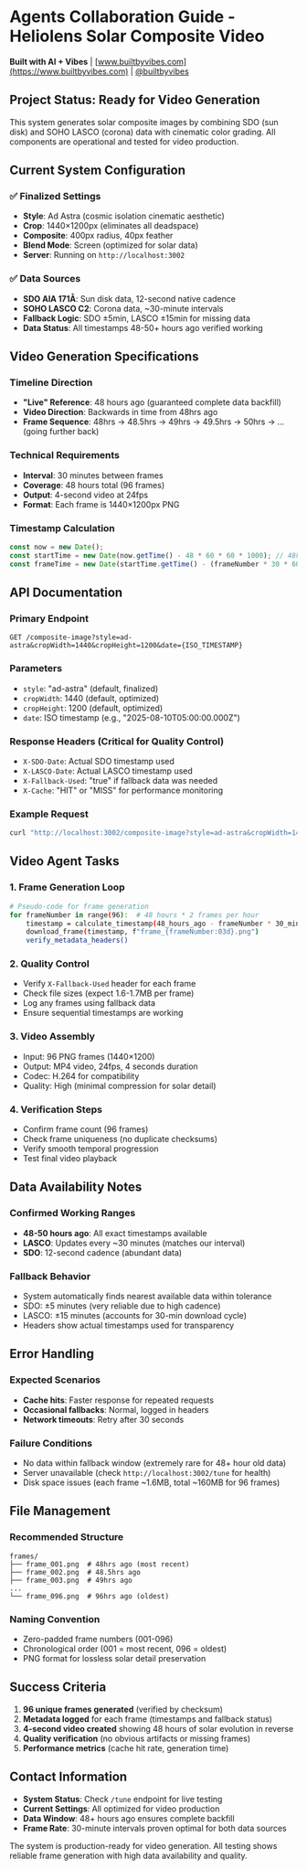 # Agents Collaboration Guide - Heliolens Solar Composite Video

**Built with AI + Vibes** | [www.builtbyvibes.com](https://www.builtbyvibes.com) | [@builtbyvibes](https://twitter.com/builtbyvibes)

## Project Status: Ready for Video Generation

This system generates solar composite images by combining SDO (sun disk) and SOHO LASCO (corona) data with cinematic color grading. All components are operational and tested for video production.

## Current System Configuration

### ✅ Finalized Settings
- **Style**: Ad Astra (cosmic isolation cinematic aesthetic) 
- **Crop**: 1440×1200px (eliminates all deadspace)
- **Composite**: 400px radius, 40px feather
- **Blend Mode**: Screen (optimized for solar data)
- **Server**: Running on `http://localhost:3002`

### ✅ Data Sources
- **SDO AIA 171Å**: Sun disk data, 12-second native cadence
- **SOHO LASCO C2**: Corona data, ~30-minute intervals
- **Fallback Logic**: SDO ±5min, LASCO ±15min for missing data
- **Data Status**: All timestamps 48-50+ hours ago verified working

## Video Generation Specifications

### Timeline Direction
- **"Live" Reference**: 48 hours ago (guaranteed complete data backfill)
- **Video Direction**: Backwards in time from 48hrs ago
- **Frame Sequence**: 48hrs → 48.5hrs → 49hrs → 49.5hrs → 50hrs → ... (going further back)

### Technical Requirements
- **Interval**: 30 minutes between frames
- **Coverage**: 48 hours total (96 frames)
- **Output**: 4-second video at 24fps
- **Format**: Each frame is 1440×1200px PNG

### Timestamp Calculation
```javascript
const now = new Date();
const startTime = new Date(now.getTime() - 48 * 60 * 60 * 1000); // 48hrs ago
const frameTime = new Date(startTime.getTime() - (frameNumber * 30 * 60 * 1000));
```

## API Documentation

### Primary Endpoint
```
GET /composite-image?style=ad-astra&cropWidth=1440&cropHeight=1200&date={ISO_TIMESTAMP}
```

### Parameters
- `style`: "ad-astra" (default, finalized)
- `cropWidth`: 1440 (default, optimized)
- `cropHeight`: 1200 (default, optimized)
- `date`: ISO timestamp (e.g., "2025-08-10T05:00:00.000Z")

### Response Headers (Critical for Quality Control)
- `X-SDO-Date`: Actual SDO timestamp used
- `X-LASCO-Date`: Actual LASCO timestamp used
- `X-Fallback-Used`: "true" if fallback data was needed
- `X-Cache`: "HIT" or "MISS" for performance monitoring

### Example Request
```bash
curl "http://localhost:3002/composite-image?style=ad-astra&cropWidth=1440&cropHeight=1200&date=2025-08-10T05:00:00.000Z" -o frame_001.png
```

## Video Agent Tasks

### 1. Frame Generation Loop
```bash
# Pseudo-code for frame generation
for frameNumber in range(96):  # 48 hours * 2 frames per hour
    timestamp = calculate_timestamp(48_hours_ago - frameNumber * 30_minutes)
    download_frame(timestamp, f"frame_{frameNumber:03d}.png")
    verify_metadata_headers()
```

### 2. Quality Control
- Verify `X-Fallback-Used` header for each frame
- Check file sizes (expect 1.6-1.7MB per frame)
- Log any frames using fallback data
- Ensure sequential timestamps are working

### 3. Video Assembly
- Input: 96 PNG frames (1440×1200)
- Output: MP4 video, 24fps, 4 seconds duration
- Codec: H.264 for compatibility
- Quality: High (minimal compression for solar detail)

### 4. Verification Steps
- Confirm frame count (96 frames)
- Check frame uniqueness (no duplicate checksums)
- Verify smooth temporal progression
- Test final video playback

## Data Availability Notes

### Confirmed Working Ranges
- **48-50 hours ago**: All exact timestamps available
- **LASCO**: Updates every ~30 minutes (matches our interval)
- **SDO**: 12-second cadence (abundant data)

### Fallback Behavior
- System automatically finds nearest available data within tolerance
- SDO: ±5 minutes (very reliable due to high cadence)
- LASCO: ±15 minutes (accounts for 30-min download cycle)
- Headers show actual timestamps used for transparency

## Error Handling

### Expected Scenarios
- **Cache hits**: Faster response for repeated requests
- **Occasional fallbacks**: Normal, logged in headers
- **Network timeouts**: Retry after 30 seconds

### Failure Conditions
- No data within fallback window (extremely rare for 48+ hour old data)
- Server unavailable (check `http://localhost:3002/tune` for health)
- Disk space issues (each frame ~1.6MB, total ~160MB for 96 frames)

## File Management

### Recommended Structure
```
frames/
├── frame_001.png  # 48hrs ago (most recent)
├── frame_002.png  # 48.5hrs ago
├── frame_003.png  # 49hrs ago
...
└── frame_096.png  # 96hrs ago (oldest)
```

### Naming Convention
- Zero-padded frame numbers (001-096)
- Chronological order (001 = most recent, 096 = oldest)
- PNG format for lossless solar detail preservation

## Success Criteria

1. **96 unique frames generated** (verified by checksum)
2. **Metadata logged** for each frame (timestamps and fallback status)
3. **4-second video created** showing 48 hours of solar evolution in reverse
4. **Quality verification** (no obvious artifacts or missing frames)
5. **Performance metrics** (cache hit rate, generation time)

## Contact Information

- **System Status**: Check `/tune` endpoint for live testing
- **Current Settings**: All optimized for video production
- **Data Window**: 48+ hours ago ensures complete backfill
- **Frame Rate**: 30-minute intervals proven optimal for both data sources

The system is production-ready for video generation. All testing shows reliable frame generation with high data availability and quality.